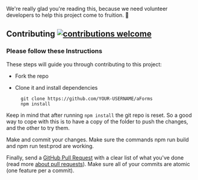 We're really glad you're reading this, because we need volunteer developers to help this project come to fruition. 👏

## Contributing [![contributions welcome](https://img.shields.io/badge/contributions-welcome-brightgreen.svg?style=flat)](https://github.com/dwyl/esta/issues)

### Please follow these Instructions

These steps will guide you through contributing to this project:

- Fork the repo
- Clone it and install dependencies

		git clone https://github.com/YOUR-USERNAME/aForms
		npm install

Keep in mind that after running `npm install` the git repo is reset. So a good way to cope with this is to have a copy of the folder to push the changes, and the other to try them.

Make and commit your changes. Make sure the commands npm run build and npm run test:prod are working.

Finally, send a [GitHub Pull Request](https://github.com/adornala/aForms/compare?expand=1) with a clear list of what you've done (read more [about pull requests](https://help.github.com/articles/about-pull-requests/)). Make sure all of your commits are atomic (one feature per a commit).
